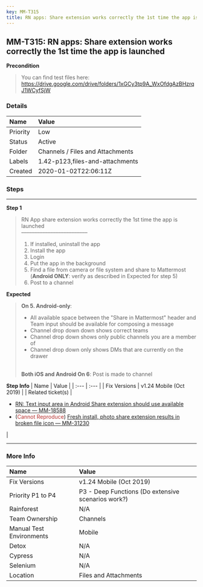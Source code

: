 ```yaml
---
key: MM-T315
title: RN apps: Share extension works correctly the 1st time the app is launched
---
```


## MM-T315: RN apps: Share extension works correctly the 1st time the app is launched

**Precondition**

> <article>You can find test files here: <a href="https://drive.google.com/drive/folders/1xGCy3tp9A_WxOfdgAzBHzrqJ1WCyfSjW" rel="noopener noreferrer" target="_blank">https://drive.google.com/drive/folders/1xGCy3tp9A_WxOfdgAzBHzrqJ1WCyfSjW</a></article>

### Details

| Name     | Value                            |
| :------- | :------------------------------- |
| Priority | Low                              |
| Status   | Active                           |
| Folder   | Channels / Files and Attachments |
| Labels   | 1.42-p123,files-and-attachments  |
| Created  | 2020-01-02T22:06:11Z             |

### Steps

<hr/>

**Step 1**

> <article>RN App share extension works correctly the 1st time the app is launched<br>–––––––––––––––––––––––––<ol><li>If installed, uninstall the app</li><li>Install the app</li><li>Login</li><li>Put the app in the background</li><li>Find a file from camera or file system and share to Mattermost <br>(<strong>Android ONLY</strong>: verify as described in Expected for step 5)</li><li>Post to a channel</li></ol></article>

**Expected**

> <article><strong>On 5. Android-only</strong>:<ul><li>All available space between the "Share in Mattermost" header and Team input should be available for composing a message</li><li>Channel drop down down shows correct teams</li><li>Channel drop down shows only public channels you are a member of</li><li>Channel drop down only shows DMs that are currently on the drawer</li></ul><br><strong>Both iOS and Android&nbsp;</strong><strong>On 6</strong>: Post is made to channel</article>

**Step Info**
| Name | Value |
| :--- | :--- |
| Fix Versions | v1.24 Mobile (Oct 2019) |
| Related ticket(s) | <ul><li><a href="https://mattermost.atlassian.net/browse/MM-18588">RN: Text input area in Android Share extension should use available space — MM-18588</a></li><li>(<span style="color: rgb(184, 49, 47);">Cannot Reproduce</span>) <a href="https://mattermost.atlassian.net/browse/MM-31230">Fresh install, photo share extension results in broken file icon — MM-31230</a></li></ul> |

<hr/>

### More Info

| Name                     | Value                                              |
| :----------------------- | :------------------------------------------------- |
| Fix Versions             | v1.24 Mobile (Oct 2019)                            |
| Priority P1 to P4        | P3 - Deep Functions (Do extensive scenarios work?) |
| Rainforest               | N/A                                                |
| Team Ownership           | Channels                                           |
| Manual Test Environments | Mobile                                             |
| Detox                    | N/A                                                |
| Cypress                  | N/A                                                |
| Selenium                 | N/A                                                |
| Location                 | Files and Attachments                              |
